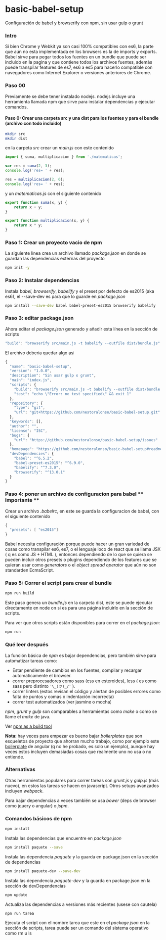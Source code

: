 # basic-babel-setup
Configuración de babel y browserify con npm, sin usar gulp o grunt

### Intro
Si bien Chrome y Webkit ya son casi 100% compatibles con es6, la parte que aún no esta implementada en los browsers es la de imports y exports. Babel sirve para pegar todos los fuentes en un bundle que puede ser incluido en la pagina y que contiene todos los archivos fuentes, además puede transpilar features de es7, es6 a es5 para hacerlo compatible con navegadores como Internet Explorer o versiones anteriores de Chrome.

### Paso 00
Previamente se debe tener instalado nodejs. nodejs incluye una herramienta llamada npm que sirve para instalar dependencias y ejecutar comandos.

#### Paso 0: Crear una carpeta src y una dist para los fuentes y para el bundle (archivo con todo incluido)
```bash
mkdir src 
mkdir dist
```
en la carpeta *src* crear un *main.js* con este contenido
```javascript
import { suma, multiplicacion } from './matematicas';

var res = suma(2, 3);
console.log('res= ' + res);

res = multiplicacion(2, 6);
console.log('res= ' + res);
```
y un *matematicas.js* con el siguiente contenido
```javascript
export function suma(x, y) {
    return x + y;
}

export function multiplicacion(x, y) {
    return x * y;
}
```

### Paso 1: Crear un proyecto vacio de npm

La siguiente línea crea un archivo llamado *package.json* en donde se guardan las dependencias externas del proyecto

```bash
npm init -y
```

### Paso 2: Instalar dependencias 
Instala *babel*, *browserify*, *babelify* y el preset por defecto de es2015 (aka es6), el --save-dev es para que lo guarde en *package.json*
```bash
npm install --save-dev babel babel-preset-es2015 browserify babelify 
```

### Paso 3: editar package.json
Ahora editar el *package.json* generado y añadir esta línea en la sección de scripts
```javascript
"build": "browserify src/main.js -t babelify --outfile dist/bundle.js"
```
El archivo deberia quedar algo asi
```javascript
{
  "name": "basic-babel-setup",
  "version": "1.0.0",
  "description": "Sin usar gulp o grunt",
  "main": "index.js",
  "scripts": {
    "build": "browserify src/main.js -t babelify --outfile dist/bundle.js",
    "test": "echo \"Error: no test specified\" && exit 1"
  },
  "repository": {
    "type": "git",
    "url": "git+https://github.com/nestoralonso/basic-babel-setup.git"
  },
  "keywords": [],
  "author": "",
  "license": "ISC",
  "bugs": {
    "url": "https://github.com/nestoralonso/basic-babel-setup/issues"
  },
  "homepage": "https://github.com/nestoralonso/basic-babel-setup#readme",
  "devDependencies": {
    "babel": "^6.5.2",
    "babel-preset-es2015": "^6.9.0",
    "babelify": "^7.3.0",
    "browserify": "^13.0.1"
  }
}
```

### Paso 4: poner un archivo de configuracion para babel ** importante **
Crear un archivo *.babelrc*, en este se guarda la configuracion de babel, con el siguiente contenido
```javascript
{
  "presets": [ "es2015"]
}
```
Babel necesita configuración porque puede hacer un gran variedad de cosas como transpilar es6, es7, o el lenguaje loco de react que se llama JSX ( q es como JS + HTML ), entonces dependiendo de lo que se quiera se pueden incluir otros presets o plugins dependiendo de los features que se quieran usar como *generators* o el *object spread operator* que aún no son standarden EcmaScript.

### Paso 5: Correr el script para crear el bundle
```bash
npm run build
```
Este paso genera un *bundle.js* en la carpeta dist, este se puede ejecutar directamente en node on si es para una página incluirlo en la sección de scripts. 

Para ver que otros scripts están disponibles para correr en el *package.json*:
```bash
npm run
```

### Qué leer después

La función básica de *npm* es bajar dependencias, pero también sirve para automatizar  tareas como:
- Estar pendiente de cambios en los fuentes, compilar y recargar automaticamente el browser.
- correr preprocesadores como sass (css en esteroides), less  ( es como sass pero distinto ```¯\_(ツ)_/¯``` ). 
- correr linters (estos revisan el código y alertan de posibles errores como falta de puntos y comas o indentación incorrecta)
- correr test automatizados (ver jasmine o mocha)
 
*npm*, *grunt* y *gulp* son comparables a herramientas como *make* o como se llame el *make* de java.

 Ver [npm as a build tool](http://blog.keithcirkel.co.uk/how-to-use-npm-as-a-build-tool/) 

**Nota**: hay veces para empezar es bueno bajar *boilerplates* que son esqueletos de proyecto que ahorran mucho trabajo, como por ejemplo este [boilerplate](https://github.com/gruberb/angular-boilerplate) de angular (q no he probado, es solo un ejemplo), aunque hay veces estos incluyen demasiadas cosas que realmente uno no usa o no entiende.

### Alternativas
Otras herramientas populares para correr tareas son *grunt.js* y *gulp.js* (más nuevo), en estos las tareas se hacen en javascript. Otros setups avanzados incluyen *webpack*.

Para bajar dependencias a veces también se usa *bower* (deps de browser como jquery o angular) o *jspm*.

### Comandos básicos de npm
```bash
npm install
```
Instala las dependencias que encuentre en *package.json*

```bash
npm install paquete --save
```
Instala las dependencia *paquete* y la guarda en package.json en la sección de dependencias

```bash
npm install paquete-dev --save-dev
```
Instala las dependencia *paquete-dev* y la guarda en package.json en la sección de devDependencias 

```bash
npm update
```
Actualiza las dependencias a versiones más recientes (usese con cautela)

```bash
npm run tarea
```
Ejecuta el script con el nombre tarea que este en el *package.json* en la sección de scripts, tarea puede ser un comando del sistema operativo como rm u ls
